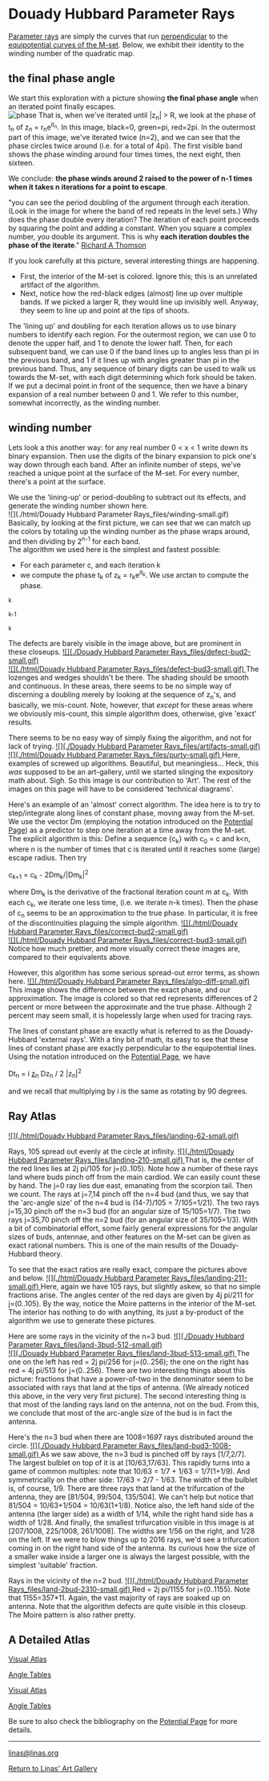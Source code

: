 # Douady Hubbard Parameter Rays

[Parameter rays](https://en.wikipedia.org/wiki/External_ray) are simply the curves that run [perpendicular](https://en.wikipedia.org/wiki/Perpendicular) to the [equipotential curves of the M-set](https://linas.org/art-gallery/escape/ray.html). Below, we exhibit their identity to the winding number of the quadratic map.




## the final phase angle
We start this exploration with a picture showing **the final phase angle** when an iterated point finally escapes.  
![phase](./phase.png) 
That is, when we've iterated until |z<sub>n</sub>| > R, we look at the phase of t<sub>n</sub> of z<sub>n</sub> = r<sub>n</sub>e<sup>it<sub>n</sub></sup>. In this image, black=0, green=pi, red=2pi. In the outermost part of this image, we've iterated twice (n=2), and we can see that the phase circles twice around (i.e. for a total of 4pi). The first visible band shows the phase winding around four times times, the next eight, then sixteen. 


We conclude:  **the phase winds around 2 raised to the power of n-1  times when it takes n iterations for a point to escape**.

"you can see the period doubling of the argument through each iteration. (Look in the image for where the band of red repeats in the level sets.) Why does the phase double every iteration? The iteration of each point proceeds by squaring the point and adding a constant. When you square a complex number, you double its argument. This is why **each iteration doubles the phase of the iterate**." [Richard A Thomson](https://user.xmission.com/~legalize/fractals/mandelbrot-hue.html)



If you look carefully at this picture, several interesting things are happening. 
* First, the interior of the M-set is colored. Ignore this; this is an unrelated artifact of the algorithm. 
* Next, notice how the red-black edges (almost) line up over multiple bands. If we picked a larger R, they would line up invisibly well. Anyway, they seem to line up and point at the tips of shoots.

The 'lining up' and doubling for each iteration allows us to use binary numbers to identify each region. For the outermost region, we can use 0 to denote the upper half, and 1 to denote the lower half. Then, for each subsequent band, we can use 0 if the band lines up to angles less than pi in the previous band, and 1 if it lines up with angles greater than pi in the previous band. Thus, any sequence of binary digits can be used to walk us towards the M-set, with each digit determining which fork should be taken. If we put a decimal point in front of the sequence, then we have a binary expansion of a real number between 0 and 1\. We refer to this number, somewhat incorrectly, as the winding number.











## winding number 
Lets look a this another way: for any real number 0 < x < 1 write down its binary expansion. Then use the digits of the binary expansion to pick one's way down through each band. After an infinite number of steps, we've reached a unique point at the surface of the M-set. For every number, there's a point at the surface.

We use the 'lining-up' or period-doubling to subtract out its effects, and generate the winding number shown here.  
![](./html/Douady Hubbard Parameter Rays_files/winding-small.gif)  
Basically, by looking at the first picture, we can see that we can match up the colors by totaling up the winding number as the phase wraps around, and then dividing by 2<sup>n-1</sup> for each band.  
The algorithm we used here is the simplest and fastest possible:

*   For each parameter c, and each iteration k
*   we compute the phase t<sub>k</sub> of z<sub>k</sub> = r<sub>k</sub>e<sup>it<sub>k</sub></sup>. We use arctan to compute the phase.

<sub>k</sub>

<sub>k-1</sub>

<sub>k</sub>

The defects are barely visible in the image above, but are prominent in these closeups. [![](./Douady Hubbard Parameter Rays_files/defect-bud2-small.gif)](https://linas.org/art-gallery/escape/phase/defect-bud2.gif)   
[![](./html/Douady Hubbard Parameter Rays_files/defect-bud3-small.gif) ](https://linas.org/art-gallery/escape/phase/defect-bud3.gif) The lozenges and wedges shouldn't be there. The shading should be smooth and continuous. In these areas, there seems to be no simple way of discerning a doubling merely by looking at the sequence of z<sub>n</sub>'s, and basically, we mis-count. Note, however, that _except_ for these areas where we obviously mis-count, this simple algorithm does, otherwise, give 'exact' results.  

There seems to be no easy way of simply fixing the algorithm, and not for lack of trying. [![](./Douady Hubbard Parameter Rays_files/artifacts-small.gif)](https://linas.org/art-gallery/escape/phase/artifacts.gif)   
[![](./html/Douady Hubbard Parameter Rays_files/purty-small.gif) ](https://linas.org/art-gallery/escape/phase/purty.gif) Here, examples of screwed up algorithms. Beautiful, but meaningless... Heck, this _was_ supposed to be an art-gallery, until we started slinging the expository math about. Sigh. So this image is our contribution to 'Art'. The rest of the images on this page will have to be considered 'technical diagrams'.  

Here's an example of an 'almost' correct algorithm. The idea here is to try to step/integrate along lines of constant phase, moving away from the M-set. We use the vector Dm (employing the notation introduced on the [Potential Page](https://linas.org/art-gallery/escape/ray.html)) as a predictor to step one iteration at a time away from the M-set. The explicit algorithm is this: Define a sequence {c<sub>k</sub>} with c<sub>0</sub> = c and k<n, where n is the number of times that c is iterated until it reaches some (large) escape radius. Then try

c<sub>k+1</sub> = c<sub>k</sub> - 2Dm<sub>k</sub>/|Dm<sub>k</sub>|<sup>2</sup>

where Dm<sub>k</sub> is the derivative of the fractional iteration count m at c<sub>k</sub>. With each c<sub>k</sub>, we iterate one less time, (i.e. we iterate n-k times). Then the phase of c<sub>n</sub> seems to be an approximation to the true phase. In particular, it is free of the discontinuities plaguing the simple algorithm. [![](./html/Douady Hubbard Parameter Rays_files/correct-bud2-small.gif)](https://linas.org/art-gallery/escape/phase/correct-bud2.gif)   
[![](./html/Douady Hubbard Parameter Rays_files/correct-bud3-small.gif) ](https://linas.org/art-gallery/escape/phase/correct-bud3.gif) Notice how much prettier, and more visually correct these images are, compared to their equivalents above.  

However, this algorithm has some serious spread-out error terms, as shown here. [![](./html/Douady Hubbard Parameter Rays_files/algo-diff-small.gif) ](https://linas.org/art-gallery/escape/phase/algo-diff.gif) This image shows the difference between the exact phase, and our approximation. The image is colored so that red represents differences of 2 percent or more between the approximate and the true phase. Although 2 percent may seem small, it is hopelessly large when used for tracing rays.  

The lines of constant phase are exactly what is referred to as the Douady-Hubbard 'external rays'. With a tiny bit of math, its easy to see that these lines of constant phase are exactly perpendicular to the equipotential lines. Using the notation introduced on the [Potential Page](https://linas.org/art-gallery/escape/ray.html), we have

Dt<sub>n</sub> = i <u>z</u><sub>n</sub> Dz<sub>n</sub> / 2 |z<sub>n</sub>|<sup>2</sup>

and we recall that multiplying by i is the same as rotating by 90 degrees.

## Ray Atlas

[![](./html/Douady Hubbard Parameter Rays_files/landing-62-small.gif) ](https://linas.org/art-gallery/escape/phase/landing-62.gif)

Rays, 105 spread out evenly at the circle at infinity. [![](./html/Douady Hubbard Parameter Rays_files/landing-210-small.gif) ](https://linas.org/art-gallery/escape/phase/landing-210.gif) That is, the center of the red lines lies at 2j pi/105 for j=(0..105). Note how a number of these rays land where buds pinch off from the main cardiod. We can easily count these by hand. The j=0 ray lies due east, emanating from the scorpion tail. Then we count. The rays at j=7,14 pinch off the n=4 bud (and thus, we say that the 'arc-angle size' of the n=4 bud is (14-7)/105 = 7/105=1/21). The two rays j=15,30 pinch off the n=3 bud (for an angular size of 15/105=1/7). The two rays j=35,70 pinch off the n=2 bud (for an angular size of 35/105=1/3). With a bit of combinatorial effort, some fairly general expressions for the angular sizes of buds, antennae, and other features on the M-set can be given as exact rational numbers. This is one of the main results of the Douady-Hubbard theory.  

To see that the exact ratios are really exact, compare the pictures above and below. [![](./html/Douady Hubbard Parameter Rays_files/landing-211-small.gif) ](https://linas.org/art-gallery/escape/phase/landing-211.gif) Here, again we have 105 rays, but slightly askew, so that no simple fractions arise. The angles center of the red days are given by 4j pi/211 for j=(0..105). By the way, notice the Moire patterns in the interior of the M-set. The interior has nothing to do with anything, its just a by-product of the algorithm we use to generate these pictures.  

Here are some rays in the vicinity of the n=3 bud. [![](./Douady Hubbard Parameter Rays_files/land-3bud-512-small.gif)](https://linas.org/art-gallery/escape/phase/land-3bud-512.gif)   
[![](./Douady Hubbard Parameter Rays_files/land-3bud-513-small.gif) ](https://linas.org/art-gallery/escape/phase/land-3bud-513.gif) The one on the left has red = 2j pi/256 for j=(0..256); the one on the right has red = 4j pi/513 for j=(0..256). There are two interesting things about this picture: fractions that have a power-of-two in the denominator seem to be associated with rays that land at the tips of antenna. (We already noticed this above, in the very very first picture). The second interesting thing is that most of the landing rays land on the antenna, not on the bud. From this, we conclude that most of the arc-angle size of the bud is in fact the antenna.  

Here's the n=3 bud when there are 1008=16*9*7 rays distributed around the circle. [![](./Douady Hubbard Parameter Rays_files/land-bud3-1008-small.gif) ](https://linas.org/art-gallery/escape/phase/land-bud3-1008.gif) As we saw above, the n=3 bud is pinched off by rays [1/7,2/7]. The largest bulblet on top of it is at [10/63,17/63]. This rapidly turns into a game of common multiples: note that 10/63 = 1/7 + 1/63 = 1/7(1+1/9). And symmetrically on the other side: 17/63 = 2/7 - 1/63\. The width of the bulblet is, of course, 1/9. There are three rays that land at the trifurcation of the antenna, they are [81/504, 99/504, 135/504]. We can't help but notice that 81/504 = 10/63+1/504 = 10/63(1+1/8). Notice also, the left hand side of the antenna (the larger side) as a width of 1/14, while the right hand side has a width of 1/28. And finally, the smallest trifurcation visible in this image is at [207/1008, 225/1008, 261/1008]. The widths are 1/56 on the right, and 1/28 on the left. If we were to blow things up to 2016 rays, we'd see a trifurcation coming in on the right hand side of the antenna. Its curious how the size of a smaller wake inside a larger one is always the largest possible, with the simplest 'suitable' fraction.  

Rays in the vicinity of the n=2 bud. [![](./html/Douady Hubbard Parameter Rays_files/land-2bud-2310-small.gif) ](https://linas.org/art-gallery/escape/phase/land-2bud-2310.gif) Red = 2j pi/1155 for j=(0..1155). Note that 1155=3*5*7*11. Again, the vast majority of rays are soaked up on antenna. Note that the algorithm defects are quite visible in this closeup. The Moire pattern is also rather pretty.  

## A Detailed Atlas

[Visual Atlas](https://linas.org/art-gallery/escape/phase/atlas.html)

[Angle Tables](https://linas.org/art-gallery/escape/phase/arcs.html)

[Visual Atlas](https://linas.org/art-gallery/escape/phase/atlas.html)

[Angle Tables](https://linas.org/art-gallery/escape/phase/arcs.html)

Be sure to also check the bibliography on the [Potential Page](https://linas.org/art-gallery/escape/ray.html) for more details.

* * *

[linas@linas.org](mailto:linas@linas.org)

[Return to Linas' Art Gallery](https://linas.org/art-gallery/index.html)
